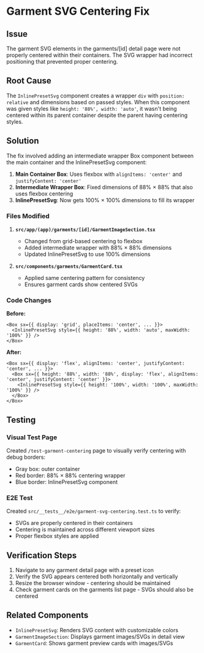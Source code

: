 # Garment SVG Centering Fix

## Issue

The garment SVG elements in the garments/[id] detail page were not properly centered within their containers. The SVG wrapper had incorrect positioning that prevented proper centering.

## Root Cause

The `InlinePresetSvg` component creates a wrapper `div` with `position: relative` and dimensions based on passed styles. When this component was given styles like `height: '88%', width: 'auto'`, it wasn't being centered within its parent container despite the parent having centering styles.

## Solution

The fix involved adding an intermediate wrapper Box component between the main container and the InlinePresetSvg component:

1. **Main Container Box**: Uses flexbox with `alignItems: 'center'` and `justifyContent: 'center'`
2. **Intermediate Wrapper Box**: Fixed dimensions of 88% × 88% that also uses flexbox centering
3. **InlinePresetSvg**: Now gets 100% × 100% dimensions to fill its wrapper

### Files Modified

1. **`src/app/(app)/garments/[id]/GarmentImageSection.tsx`**
   - Changed from grid-based centering to flexbox
   - Added intermediate wrapper with 88% × 88% dimensions
   - Updated InlinePresetSvg to use 100% dimensions

2. **`src/components/garments/GarmentCard.tsx`**
   - Applied same centering pattern for consistency
   - Ensures garment cards show centered SVGs

### Code Changes

**Before:**

```tsx
<Box sx={{ display: 'grid', placeItems: 'center', ... }}>
  <InlinePresetSvg style={{ height: '88%', width: 'auto', maxWidth: '100%' }} />
</Box>
```

**After:**

```tsx
<Box sx={{ display: 'flex', alignItems: 'center', justifyContent: 'center', ... }}>
  <Box sx={{ height: '88%', width: '88%', display: 'flex', alignItems: 'center', justifyContent: 'center' }}>
    <InlinePresetSvg style={{ height: '100%', width: '100%', maxWidth: '100%' }} />
  </Box>
</Box>
```

## Testing

### Visual Test Page

Created `/test-garment-centering` page to visually verify centering with debug borders:

- Gray box: outer container
- Red border: 88% × 88% centering wrapper
- Blue border: InlinePresetSvg component

### E2E Test

Created `src/__tests__/e2e/garment-svg-centering.test.ts` to verify:

- SVGs are properly centered in their containers
- Centering is maintained across different viewport sizes
- Proper flexbox styles are applied

## Verification Steps

1. Navigate to any garment detail page with a preset icon
2. Verify the SVG appears centered both horizontally and vertically
3. Resize the browser window - centering should be maintained
4. Check garment cards on the garments list page - SVGs should also be centered

## Related Components

- `InlinePresetSvg`: Renders SVG content with customizable colors
- `GarmentImageSection`: Displays garment images/SVGs in detail view
- `GarmentCard`: Shows garment preview cards with images/SVGs
